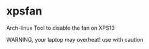 # xpsfan
Arch-linux Tool to disable the fan on XPS13

WARNING, your laptop may overheat! use with caution
